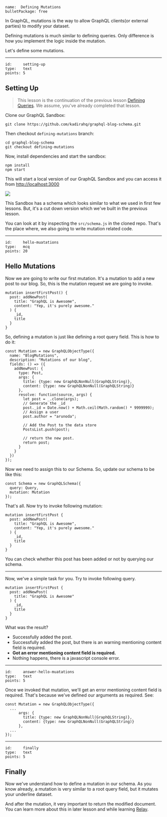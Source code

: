 ```
name:  Defining Mutations
bulletPackage: free
```

In GraphQL, mutations is the way to allow GraphQL clients(or external parties) to modify your dataset.

Defining mutations is much similar to defining queries. Only difference is how you implement the logic inside the mutation.

Let's define some mutations.

*****

```
id:     setting-up
type:   text
points: 5
```


## Setting Up

> This lesson is the continuation of the previous lesson [Defining Queries](/basics/defining-queries). We assume, you've already completed that lesson.

Clone our GraphQL Sandbox:

~~~
git clone https://github.com/kadirahq/graphql-blog-schema.git
~~~

Then checkout `defining-mutations` branch:

~~~
cd graphql-blog-schema
git checkout defining-mutations
~~~

Now, install dependencies and start the sandbox:

~~~
npm install
npm start
~~~

This will start a local version of our GraphQL Sandbox and you can access it from <http://localhost:3000>

![](https://cldup.com/MnoG2RvAja.png)

This Sandbox has a schema which looks similar to what we used in first few lessons. But, it's a cut down version which we've built in the previous lesson.

You can look at it by inspecting the `src/schema.js` in the cloned repo. That's the place where, we also going to write mutation related code.

*****

```
id:     hello-muatations
type:   mcq
points: 20
```


## Hello Mutations

Now we are going to write our first mutation. It's a mutation to add a new post to our blog. So, this is the mutation request we are going to invoke.

~~~
mutation insertFirstPost() {
  post: addNewPost(
    title: "GraphQL is Awesome",
    content: "Yep, it's purely awesome."
  ) {
    _id,
    title
  }
}
~~~

So, defining a mutation is just like defining a root query field. This is how to do it:

~~~
const Mutation = new GraphQLObjectType({
  name: "BlogMutations",
  description: "Mutations of our blog",
  fields: () => ({
    addNewPost: {
      type: Post,
      args: {
        title: {type: new GraphQLNonNull(GraphQLString)},
        content: {type: new GraphQLNonNull(GraphQLString)}
      },
      resolve: function(source, args) {
        let post = _.clone(args);
        // Generate the _id
        post._id = Date.now() + Math.ceil(Math.random() * 9999999);
        // Assign a user
        post.author = "arunoda";

        // Add the Post to the data store
        PostsList.push(post);

        // return the new post.
        return post;
      }
    }
  })
});
~~~

Now we need to assign this to our Schema. So, update our schema to be like this:

~~~
const Schema = new GraphQLSchema({
  query: Query,
  mutation: Mutation
});
~~~

That's all. Now try to invoke following mutation:

~~~
mutation insertFirstPost {
  post: addNewPost(
    title: "GraphQL is Awesome",
    content: "Yep, it's purely awesome."
  ) {
    _id,
    title
  }
}
~~~

You can check whether this post has been added or not by querying our schema.

--- 

Now, we've a simple task for you. 
Try to invoke following query.

~~~
mutation insertFirstPost {
  post: addNewPost(
    title: "GraphQL is Awesome"
  ) {
    _id,
    title
  }
}
~~~

What was the result?

  - Successfully added the post.
  - Successfully added the post, but there is an warning mentioning content field is required.
  - **Got an error mentioning content field is required.**
  - Nothing happens, there is a javascript console error.

*****

```
id:     answer-hello-muatations
type:   text
points: 5
```

Once we invoked that mutation, we'll get an error mentioning content field is required. That's because we've defined our arguments as required. See:

~~~
const Mutation = new GraphQLObjectType({
  ...
      args: {
        title: {type: new GraphQLNonNull(GraphQLString)},
        content: {type: new GraphQLNonNull(GraphQLString)}
      },
  ...
});
~~~

*****

```
id:     finally
type:   text
points: 5
```

## Finally

Now we've understand how to define a mutation in our schema. As you know already, a mutation is very similar to a root query field, but it mutates your underline dataset.

And after the mutation, it very important to return the modified document. You can learn more about this in later lesson and while learning [Relay](https://facebook.github.io/relay/).